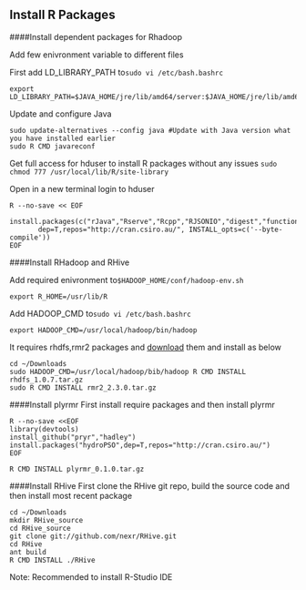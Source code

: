 ## Install R Packages

####Install dependent packages for Rhadoop

Add few enivronment variable to different files

First add LD_LIBRARY_PATH to```sudo vi /etc/bash.bashrc```
```
export LD_LIBRARY_PATH=$JAVA_HOME/jre/lib/amd64/server:$JAVA_HOME/jre/lib/amd64
```
Update and configure Java
```
sudo update-alternatives --config java #Update with Java version what you have installed earlier
sudo R CMD javareconf
```

Get full access for hduser to install R packages without any issues ```sudo chmod 777 /usr/local/lib/R/site-library```

Open in a new terminal login to hduser
```
R --no-save << EOF
  install.packages(c("rJava","Rserve","Rcpp","RJSONIO","digest","functional","stringr","plyr","bitops","reshape2","R.methodsS3","devtools"), 
       dep=T,repos="http://cran.csiro.au/", INSTALL_opts=c('--byte-compile'))
EOF
```

####Install RHadoop and RHive

Add required enivronment to```$HADOOP_HOME/conf/hadoop-env.sh```
```
export R_HOME=/usr/lib/R 
```
Add HADOOP_CMD to```sudo vi /etc/bash.bashrc```
```
export HADOOP_CMD=/usr/local/hadoop/bin/hadoop
```
It requires rhdfs,rmr2 packages and [download](https://github.com/RevolutionAnalytics/RHadoop/wiki/Downloads) them and install as below
```
cd ~/Downloads
sudo HADOOP_CMD=/usr/local/hadoop/bib/hadoop R CMD INSTALL rhdfs_1.0.7.tar.gz
sudo R CMD INSTALL rmr2_2.3.0.tar.gz
```

####Install plyrmr
First install require packages and then install plyrmr
```
R --no-save <<EOF
library(devtools)
install_github("pryr","hadley")
install.packages("hydroPSO",dep=T,repos="http://cran.csiro.au/")
EOF

R CMD INSTALL plyrmr_0.1.0.tar.gz
```

####Install RHive
First clone the RHive git repo, build the source code and then install most recent package
```
cd ~/Downloads
mkdir RHive_source
cd RHive_source
git clone git://github.com/nexr/RHive.git
cd RHive
ant build
R CMD INSTALL ./RHive
```

Note: Recommended to install R-Studio IDE
